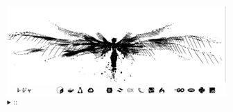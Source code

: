 <img src="./banner.png">
<details><summary> :: </summary>
<!--START_SECTION:waka-->

```
From: 09 August 2024 - To: 16 October 2025

Total Time: 2,010 hrs 17 mins

PHP                        508 hrs 9 mins  //////-------------------   23.51 %
Python                     426 hrs 14 mins /////--------------------   19.72 %
Markdown                   223 hrs 29 mins ///----------------------   10.34 %
Other                      151 hrs 34 mins //-----------------------   07.01 %
```

<!--END_SECTION:waka-->
</details>

